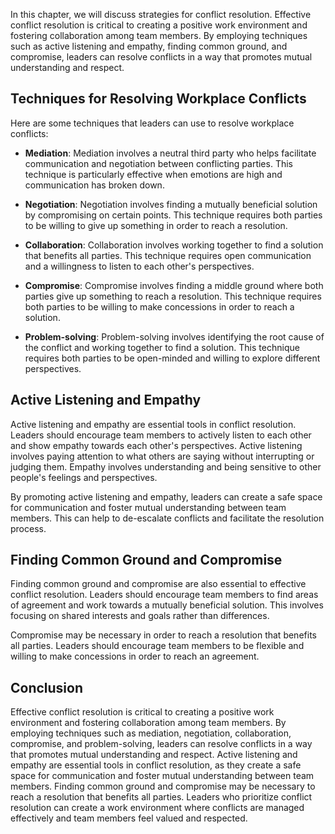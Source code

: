 
In this chapter, we will discuss strategies for conflict resolution. Effective conflict resolution is critical to creating a positive work environment and fostering collaboration among team members. By employing techniques such as active listening and empathy, finding common ground, and compromise, leaders can resolve conflicts in a way that promotes mutual understanding and respect.

Techniques for Resolving Workplace Conflicts
--------------------------------------------

Here are some techniques that leaders can use to resolve workplace conflicts:

* **Mediation**: Mediation involves a neutral third party who helps facilitate communication and negotiation between conflicting parties. This technique is particularly effective when emotions are high and communication has broken down.

* **Negotiation**: Negotiation involves finding a mutually beneficial solution by compromising on certain points. This technique requires both parties to be willing to give up something in order to reach a resolution.

* **Collaboration**: Collaboration involves working together to find a solution that benefits all parties. This technique requires open communication and a willingness to listen to each other's perspectives.

* **Compromise**: Compromise involves finding a middle ground where both parties give up something to reach a resolution. This technique requires both parties to be willing to make concessions in order to reach a solution.

* **Problem-solving**: Problem-solving involves identifying the root cause of the conflict and working together to find a solution. This technique requires both parties to be open-minded and willing to explore different perspectives.

Active Listening and Empathy
----------------------------

Active listening and empathy are essential tools in conflict resolution. Leaders should encourage team members to actively listen to each other and show empathy towards each other's perspectives. Active listening involves paying attention to what others are saying without interrupting or judging them. Empathy involves understanding and being sensitive to other people's feelings and perspectives.

By promoting active listening and empathy, leaders can create a safe space for communication and foster mutual understanding between team members. This can help to de-escalate conflicts and facilitate the resolution process.

Finding Common Ground and Compromise
------------------------------------

Finding common ground and compromise are also essential to effective conflict resolution. Leaders should encourage team members to find areas of agreement and work towards a mutually beneficial solution. This involves focusing on shared interests and goals rather than differences.

Compromise may be necessary in order to reach a resolution that benefits all parties. Leaders should encourage team members to be flexible and willing to make concessions in order to reach an agreement.

Conclusion
----------

Effective conflict resolution is critical to creating a positive work environment and fostering collaboration among team members. By employing techniques such as mediation, negotiation, collaboration, compromise, and problem-solving, leaders can resolve conflicts in a way that promotes mutual understanding and respect. Active listening and empathy are essential tools in conflict resolution, as they create a safe space for communication and foster mutual understanding between team members. Finding common ground and compromise may be necessary to reach a resolution that benefits all parties. Leaders who prioritize conflict resolution can create a work environment where conflicts are managed effectively and team members feel valued and respected.
